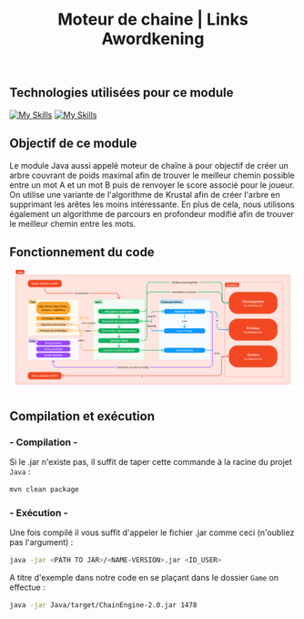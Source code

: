 <h1 align="center">Moteur de chaine | Links Awordkening</h1>

<br>

##  Technologies utilisées pour ce module
[![My Skills](https://skillicons.dev/icons?i=java)](https://skillicons.dev)
[![My Skills](https://skillicons.dev/icons?i=github)](https://skillicons.dev)

## Objectif de ce module
Le module Java aussi appelé moteur de chaîne à pour objectif de créer un arbre couvrant de poids maximal afin de trouver le meilleur chemin possible entre un mot A et un mot B puis de renvoyer le score associé pour le joueur. On utilise une variante de l'algorithme de Krustal afin de créer l'arbre en supprimant les arêtes les moins intéressante. En plus de cela, nous utilisons également un algorithme de parcours en profondeur modifié afin de trouver le meilleur chemin entre les mots.

## Fonctionnement du code
![Alt text](../../Assets/img/schema-java.png)

## Compilation et exécution

### - Compilation -
Si le .jar n'existe pas, il suffit de taper cette commande à la racine du projet `Java` :
```bash
mvn clean package
```
### - Exécution -
Une fois compilé il vous suffit d'appeler le fichier .jar comme ceci (n'oubliez pas l'argument) :
```bash
java -jar <PATH TO JAR>/<NAME-VERSION>.jar <ID_USER>
```
A titre d'exemple dans notre code en se plaçant dans le dossier `Game` on effectue :
```bash
java -jar Java/target/ChainEngine-2.0.jar 1478
```